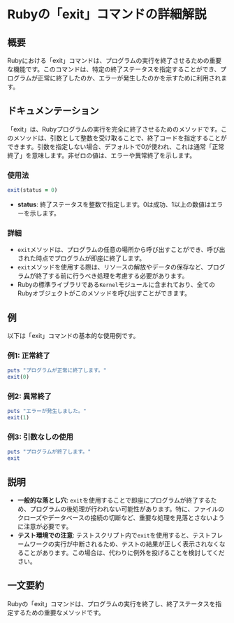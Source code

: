 <!--
Meta Description: # Rubyの「exit」コマンドの詳細解説 ## 概要 Rubyにおける「exit」コマンドは、プログラムの実行を終了させるための重要な機能です。このコマンドは、特定の終了ステータスを指定することができ、プログラムが正常に終了したのか、エラーが発生したのかを示すために利用されます。 ## ドキュメ...
Meta Keywords: exit, ruby, puts, rubyの, コマンドは
-->

# Rubyの「exit」コマンドの詳細解説

## 概要
Rubyにおける「exit」コマンドは、プログラムの実行を終了させるための重要な機能です。このコマンドは、特定の終了ステータスを指定することができ、プログラムが正常に終了したのか、エラーが発生したのかを示すために利用されます。

## ドキュメンテーション
「exit」は、Rubyプログラムの実行を完全に終了させるためのメソッドです。このメソッドは、引数として整数を受け取ることで、終了コードを指定することができます。引数を指定しない場合、デフォルトで0が使われ、これは通常「正常終了」を意味します。非ゼロの値は、エラーや異常終了を示します。

### 使用法
```ruby
exit(status = 0)
```

- **status**: 終了ステータスを整数で指定します。0は成功、1以上の数値はエラーを示します。

### 詳細
- `exit`メソッドは、プログラムの任意の場所から呼び出すことができ、呼び出された時点でプログラムが即座に終了します。
- `exit`メソッドを使用する際は、リソースの解放やデータの保存など、プログラムが終了する前に行うべき処理を考慮する必要があります。
- Rubyの標準ライブラリである`Kernel`モジュールに含まれており、全てのRubyオブジェクトがこのメソッドを呼び出すことができます。

## 例
以下は「exit」コマンドの基本的な使用例です。

### 例1: 正常終了
```ruby
puts "プログラムが正常に終了します。"
exit(0)
```

### 例2: 異常終了
```ruby
puts "エラーが発生しました。"
exit(1)
```

### 例3: 引数なしの使用
```ruby
puts "プログラムが終了します。"
exit
```

## 説明
- **一般的な落とし穴**: `exit`を使用することで即座にプログラムが終了するため、プログラムの後処理が行われない可能性があります。特に、ファイルのクローズやデータベースの接続の切断など、重要な処理を見落とさないように注意が必要です。
- **テスト環境での注意**: テストスクリプト内で`exit`を使用すると、テストフレームワークの実行が中断されるため、テストの結果が正しく表示されなくなることがあります。この場合は、代わりに例外を投げることを検討してください。

## 一文要約
Rubyの「exit」コマンドは、プログラムの実行を終了し、終了ステータスを指定するための重要なメソッドです。